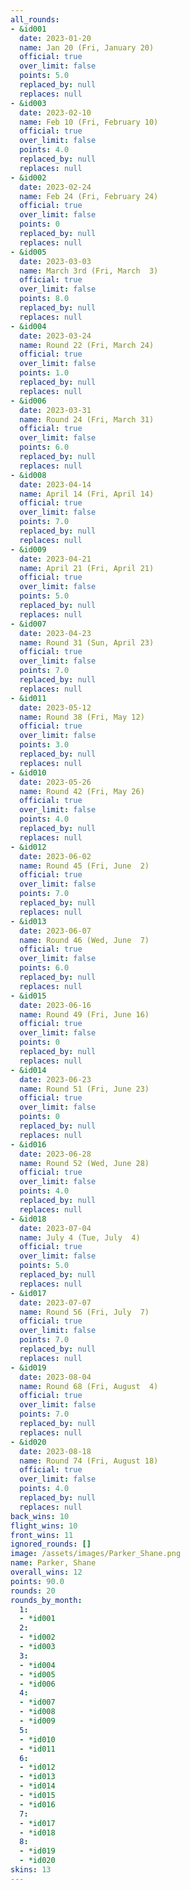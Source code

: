 ```yaml
---
all_rounds:
- &id001
  date: 2023-01-20
  name: Jan 20 (Fri, January 20)
  official: true
  over_limit: false
  points: 5.0
  replaced_by: null
  replaces: null
- &id003
  date: 2023-02-10
  name: Feb 10 (Fri, February 10)
  official: true
  over_limit: false
  points: 4.0
  replaced_by: null
  replaces: null
- &id002
  date: 2023-02-24
  name: Feb 24 (Fri, February 24)
  official: true
  over_limit: false
  points: 0
  replaced_by: null
  replaces: null
- &id005
  date: 2023-03-03
  name: March 3rd (Fri, March  3)
  official: true
  over_limit: false
  points: 8.0
  replaced_by: null
  replaces: null
- &id004
  date: 2023-03-24
  name: Round 22 (Fri, March 24)
  official: true
  over_limit: false
  points: 1.0
  replaced_by: null
  replaces: null
- &id006
  date: 2023-03-31
  name: Round 24 (Fri, March 31)
  official: true
  over_limit: false
  points: 6.0
  replaced_by: null
  replaces: null
- &id008
  date: 2023-04-14
  name: April 14 (Fri, April 14)
  official: true
  over_limit: false
  points: 7.0
  replaced_by: null
  replaces: null
- &id009
  date: 2023-04-21
  name: April 21 (Fri, April 21)
  official: true
  over_limit: false
  points: 5.0
  replaced_by: null
  replaces: null
- &id007
  date: 2023-04-23
  name: Round 31 (Sun, April 23)
  official: true
  over_limit: false
  points: 7.0
  replaced_by: null
  replaces: null
- &id011
  date: 2023-05-12
  name: Round 38 (Fri, May 12)
  official: true
  over_limit: false
  points: 3.0
  replaced_by: null
  replaces: null
- &id010
  date: 2023-05-26
  name: Round 42 (Fri, May 26)
  official: true
  over_limit: false
  points: 4.0
  replaced_by: null
  replaces: null
- &id012
  date: 2023-06-02
  name: Round 45 (Fri, June  2)
  official: true
  over_limit: false
  points: 7.0
  replaced_by: null
  replaces: null
- &id013
  date: 2023-06-07
  name: Round 46 (Wed, June  7)
  official: true
  over_limit: false
  points: 6.0
  replaced_by: null
  replaces: null
- &id015
  date: 2023-06-16
  name: Round 49 (Fri, June 16)
  official: true
  over_limit: false
  points: 0
  replaced_by: null
  replaces: null
- &id014
  date: 2023-06-23
  name: Round 51 (Fri, June 23)
  official: true
  over_limit: false
  points: 0
  replaced_by: null
  replaces: null
- &id016
  date: 2023-06-28
  name: Round 52 (Wed, June 28)
  official: true
  over_limit: false
  points: 4.0
  replaced_by: null
  replaces: null
- &id018
  date: 2023-07-04
  name: July 4 (Tue, July  4)
  official: true
  over_limit: false
  points: 5.0
  replaced_by: null
  replaces: null
- &id017
  date: 2023-07-07
  name: Round 56 (Fri, July  7)
  official: true
  over_limit: false
  points: 7.0
  replaced_by: null
  replaces: null
- &id019
  date: 2023-08-04
  name: Round 68 (Fri, August  4)
  official: true
  over_limit: false
  points: 7.0
  replaced_by: null
  replaces: null
- &id020
  date: 2023-08-18
  name: Round 74 (Fri, August 18)
  official: true
  over_limit: false
  points: 4.0
  replaced_by: null
  replaces: null
back_wins: 10
flight_wins: 10
front_wins: 11
ignored_rounds: []
image: /assets/images/Parker_Shane.png
name: Parker, Shane
overall_wins: 12
points: 90.0
rounds: 20
rounds_by_month:
  1:
  - *id001
  2:
  - *id002
  - *id003
  3:
  - *id004
  - *id005
  - *id006
  4:
  - *id007
  - *id008
  - *id009
  5:
  - *id010
  - *id011
  6:
  - *id012
  - *id013
  - *id014
  - *id015
  - *id016
  7:
  - *id017
  - *id018
  8:
  - *id019
  - *id020
skins: 13
---
```

